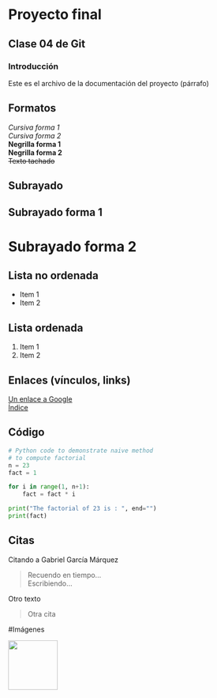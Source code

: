 ﻿# Proyecto final
## Clase 04 de Git

### Introducción

Este es el archivo de la documentación del proyecto (párrafo)

## Formatos
*Cursiva forma 1*<br>
_Cursiva forma 2_<br>
**Negrilla forma 1**<br>
__Negrilla forma 2__<br>
~~Texto tachado~~<br>

## Subrayado

Subrayado forma 1
--
Subrayado forma 2
==

## Lista no ordenada

- Item 1
- Item 2

## Lista ordenada

1. Item 1
2. Item 2

## Enlaces (vínculos, links)

[Un enlace a Google](https://www.google.com/?hl=es)<br>
[Índice](index.html)

## Código
```PYTHON
# Python code to demonstrate naive method
# to compute factorial
n = 23
fact = 1

for i in range(1, n+1):
	fact = fact * i

print("The factorial of 23 is : ", end="")
print(fact)

```

## Citas
Citando a Gabriel García Márquez
> Recuendo en tiempo... <br>
Escribiendo...

Otro texto
> Otra cita

#Imágenes

<img src="https://upload.wikimedia.org/wikipedia/commons/thumb/e/e0/Git-logo.svg/2560px-Git-logo.svg.png" width="100">


